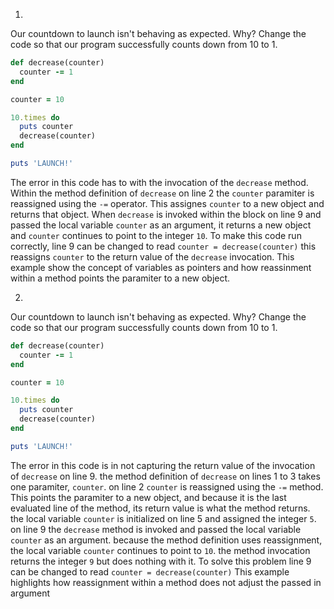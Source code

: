 1.
Our countdown to launch isn't behaving as expected. Why? Change the code so that our program successfully counts down from 10 to 1.
```ruby
def decrease(counter)
  counter -= 1
end

counter = 10

10.times do
  puts counter
  decrease(counter)
end

puts 'LAUNCH!'
```
The error in this code has to with the invocation of the `decrease` method. 
Within the method definition of `decrease` on line 2 the `counter` paramiter is reassigned using the `-=` operator. This assignes `counter` to a new object and returns that object.
When `decrease` is invoked within the block on line 9 and passed the local variable `counter` as an argument, it returns a new object and `counter` continues to point to the integer `10`. 
To make this code run correctly, line 9 can be changed to read `counter = decrease(counter)`
this reassigns `counter` to the return value of the `decrease` invocation.
This example show the concept of variables as pointers and how reassinment within a method points the paramiter to a new object.

2.
Our countdown to launch isn't behaving as expected. Why? Change the code so that our program successfully counts down from 10 to 1.
```ruby
def decrease(counter)
  counter -= 1
end

counter = 10

10.times do
  puts counter
  decrease(counter)
end

puts 'LAUNCH!'
```
The error in this code is in not capturing the return value of the invocation of `decrease` on line 9.
the method definition of `decrease` on lines 1 to 3 takes one paramiter, `counter`. on line 2 `counter` is reassigned using the `-=` method. This points the paramiter to a new object, and because it is the last evaluated line of the method, its return value is what the method returns.
the local variable `counter` is initialized on line 5 and assigned the integer `5`.
on line 9 the `decrease` method is invoked and passed the local variable `counter` as an argument. 
because the method definition uses reassignment, the local variable `counter` continues to point to `10`. the method invocation returns the integer `9` but does nothing with it. 
To solve this problem line 9 can be changed to read `counter = decrease(counter)`
This example highlights how reassignment within a method does not adjust the passed in argument